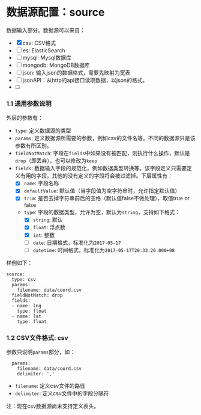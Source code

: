 # 数据源配置：source

数据输入部分。数据源可以来自：

- [x] csv: CSV格式
- [ ] es: ElasticSearch
- [ ] mysql: Mysql数据库
- [ ] mongodb: MongoDB数据库
- [ ] json: 输入json的数据格式，需要先映射为宽表
- [ ] jsonAPI：从http的api接口读取数据，以json的格式。
- [ ] 

### 1.1 通用参数说明
外层的参数有：

- `type`: 定义数据源的类型
- `params`: 定义数据源所需要的参数，例如csv的文件名等。不同的数据源只是该参数有所区别。
- `fieldNotMatch`: 字段在`fields`中如果没有被匹配，则执行什么操作，默认是`drop`（即丢弃），也可以修改为`keep`
- `fields`: 数据输入字段的规范化，例如数据类型转换等。该字段定义只需要定义有用的字段，其他的没有定义的字段将会被过滤掉。下层属性有：
  - [x] `name`: 字段名称
  - [x] `defaultValue`: 默认值（当字段值为空字符串时，允许指定默认值）
  - [x] `trim`: 是否去掉字符串前后的空格（默认值false不做处理），取值true or false
  - `type`: 字段的数据类型，允许为空，默认为`string`，支持如下格式：
    - [x] `string`: 默认
    - [x] `float`: 浮点数
    - [x] `int`: 整数
    - [ ] `date`: 日期格式，标准化为`2017-05-17`
    - [ ] `datetime`: 时间格式，标准化为`2017-05-17T20:33:20.000+08`

样例如下：

```
source:
  type: csv
  params:
    filename: data/coord.csv
  fieldNotMatch: drop
  fields:
  - name: lng
    type: float
  - name: lat
    type: float
```

### 1.2 CSV文件格式: csv
参数只说明`params`部分，如：

```
  params:
    filename: data/coord.csv
    delimiter: ','
```

- `filename`: 定义csv文件的路径
- `delimiter`: 定义csv文件中的字段分隔符

注：现在csv数据源尚未支持定义表头。



